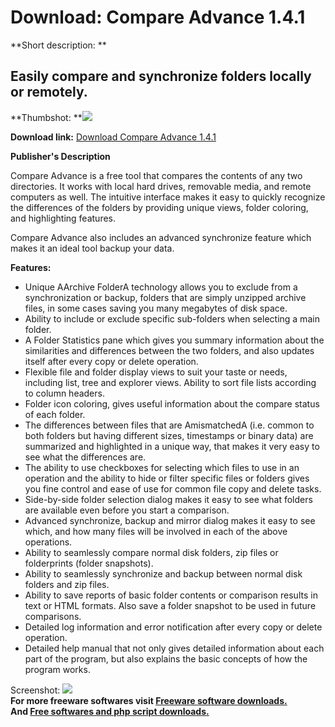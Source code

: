 # Download: Compare Advance 1.4.1

**Short description: **

## Easily compare and synchronize folders locally or remotely.

  
**Thumbshot: **![](http://www.freewarefiles.com/screenshot/compareadvance_md.jpg)   
  
**Download link:** [Download Compare Advance 1.4.1](http://freesoftwares.boysofts.com/Compare-Advance_program_90168.html)  
  

**Publisher's Description**  
  

Compare Advance is a free tool that compares the contents of any two
directories. It works with local hard drives, removable media, and remote
computers as well. The intuitive interface makes it easy to quickly recognize
the differences of the folders by providing unique views, folder coloring, and
highlighting features.

Compare Advance also includes an advanced synchronize feature which makes it
an ideal tool backup your data.

**Features:**

  * Unique AArchive FolderA technology allows you to exclude from a synchronization or backup, folders that are simply unzipped archive files, in some cases saving you many megabytes of disk space. 
  * Ability to include or exclude specific sub-folders when selecting a main folder. 
  * A Folder Statistics pane which gives you summary information about the similarities and differences between the two folders, and also updates itself after every copy or delete operation. 
  * Flexible file and folder display views to suit your taste or needs, including list, tree and explorer views. Ability to sort file lists according to column headers. 
  * Folder icon coloring, gives useful information about the compare status of each folder. 
  * The differences between files that are AmismatchedA (i.e. common to both folders but having different sizes, timestamps or binary data) are summarized and highlighted in a unique way, that makes it very easy to see what the differences are. 
  * The ability to use checkboxes for selecting which files to use in an operation and the ability to hide or filter specific files or folders gives you fine control and ease of use for common file copy and delete tasks. 
  * Side-by-side folder selection dialog makes it easy to see what folders are available even before you start a comparison. 
  * Advanced synchronize, backup and mirror dialog makes it easy to see which, and how many files will be involved in each of the above operations. 
  * Ability to seamlessly compare normal disk folders, zip files or folderprints (folder snapshots). 
  * Ability to seamlessly synchronize and backup between normal disk folders and zip files. 
  * Ability to save reports of basic folder contents or comparison results in text or HTML formats. Also save a folder snapshot to be used in future comparisons. 
  * Detailed log information and error notification after every copy or delete operation. 
  * Detailed help manual that not only gives detailed information about each part of the program, but also explains the basic concepts of how the program works. 

  
  
Screenshot: ![](http://www.freewarefiles.com/screenshot/compareadvance.jpg)  
**For more freeware softwares visit [Freeware software downloads.](http://freesoftwares.boysofts.com/)**   
**And [Free softwares and php script downloads.](http://www.boysofts.com/)**

